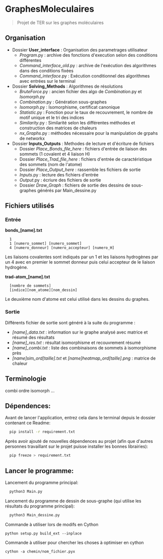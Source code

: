 # GraphesMoleculaires
> Projet de TER sur les graphes moléculaires

## Organisation
* Dossier **User_interface** : Organisation des parametrages utilisateur
  * *Program*.py : archive des fonctions d'execution selon des conditions différentes
  * *Command_interface_old*.py : archive de l'exécution des algorithmes dans des conditions fixées
  * *Command_interface*.py : Exécution conditionnel des algorithmes avec entrées sur le terminal
* Dossier **Solving_Methods** : Algorithmes de résolutions 
  * *BruteForce*.py : ancien fichier des algo de *Combination*.py et *Isomorph*.py
  * *Combination*.py : Génération sous-graphes
  * *Isomorph*.py : Isomorphisme, certificat canonique
  * *Statistic*.py : Fonction pour le taux de recouvrement, le nombre de motif unique et le tri des indices
  * *Similarity*.py : Similarité selon les différentes méthodes et construction des matrices de chaleurs
  * *nx_Graphs*.py : méthodes nécessaire pour la manipulation de grpahs de networkx
* Dossier **Inputs_Outputs** : Methodes de lecture et d'écriture de fichiers
  * Dossier *Place_Bonds_file_here* : fichiers d'entrée de liaison des sommets (1 covalent et 4 liaison H)
  * Dossier *Place_Trad_file_here* : fichiers d'entrée de caractéristique des sommets (nom de l'atome)
  * Dossier *Place_Output_here* : rassemble les fichiers de sortie
  * *Inputs*.py : lecture des fichiers d'entrée
  * *Output*.py : écriure des fichiers de sortie
  * Dossier *Draw_Graph* : fichiers de sortie des dessins de sous-graphes générés par Main_dessine.py

## Fichiers utilisés
### Entrée
**bonds_[name].txt**
```
  1
  1 [numero_sommet] [numero_sommet]
  4 [numero_donneur] [numero_accepteur] [numero_H]
```
Les liaisons covalentes sont indiqués par un 1 et les liaisons hydrogènes par un 4 avec en premier le sommet donneur puis celui accepteur de le liaison hydrogène.

**trad-atom_[name].txt**
```
  [nombre de sommets]
  [indice][nom_atome][nom_dessin]
```
Le deuxième nom d'atome est celui utilisé dans les dessins du graphes.

### Sortie
Différents fichier de sortie sont généré à la suite du programme :
- *[name]_data.txt* : information sur le graphe analysé avec matrice et résumé des résultats
- *[name]_res.txt* : résultat isomorphisme et recouvrement résumé
- *[name]_combi.txt* : liste des combinaisons de sommets à isomorphisme près
- *[name]_sim_ord_[taille].txt* et *[name]_heatmap_ord_[taille].png* : matrice de chaleur

## Terminologie

combi
ordre
isomorph
...

## Dépendences:
Avant de lancer l'application, entrez cela dans le terminal depuis le dossier contenant ce Readme:
``` bash
  pip install -r requirement.txt
```

Après avoir ajouté de nouvelles dépendences au projet (afin que d'autres personnes travaillant sur le projet puisse installer les bonnes librairies):
``` bash
  pip freeze > requirement.txt
```

## Lancer le programme:
Lancement du programme principal:
```bash
  python3 Main.py
```

Lancement du programme de dessin de sous-graphe (qui utilise les résultats du programme principal):
```bash
  python3 Main_dessine.py
```

Commande à utiliser lors de modifs en Cython
```
python setup.py build_ext --inplace
```

Commande à utiliser pour chercher les choses à optimiser en cython
```
cython -a chemin/nom_fichier.pyx
```